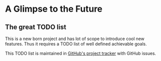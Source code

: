 # A Glimpse to the Future

## The great TODO list

This is a new born project and has lot of scope to introduce cool new features. Thus it requires a TODO list of well defined achievable goals.

This TODO list is maintained in [GitHub's project tracker](https://github.com/rapidstack/RESTEasyCLI/projects) with GitHub issues.